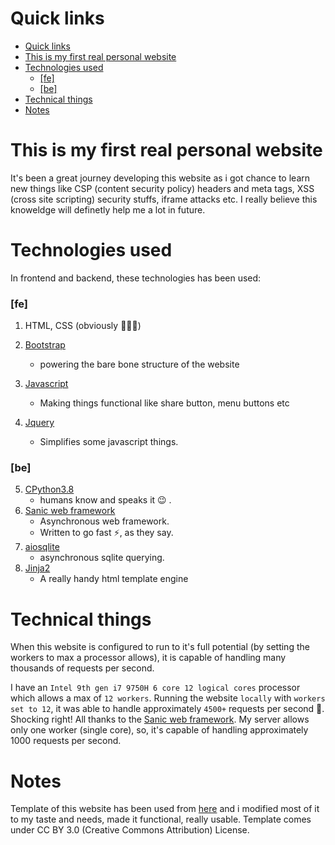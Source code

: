 # Quick links

- [Quick links](#quick-links)
- [This is my first real personal website](#this-is-my-first-real-personal-website)
- [Technologies used](#technologies-used)
    - [[fe]](#fe)
    - [[be]](#be)
- [Technical things](#technical-things)
- [Notes](#notes)


# This is my first real personal website

It's been a great journey developing this website as i got chance to learn new things like CSP (content security policy) headers and meta tags, XSS (cross site scripting) security stuffs, iframe attacks etc. I really believe this knoweldge will definetly help me a lot in future.

# Technologies used

In frontend and backend, these technologies has been used:

### [fe]

1) HTML, CSS (obviously 🤷🏻‍♂️)

2) [Bootstrap](https://getbootstrap.com/)
   * powering the bare bone structure of the website
3) [Javascript](https://developer.mozilla.org/en-US/docs/Web/JavaScript)
   * Making things functional like share button, menu buttons etc
4) [Jquery](https://jquery.com/)
   * Simplifies some javascript things.


### [be]

5) [CPython3.8](https://www.python.org/downloads/release/python-385/)
   * humans know and speaks it 😉 .
6) [Sanic web framework](http://sanicframework.org/)
   * Asynchronous web framework.
   * Written to go fast ⚡, as they say.
7) [aiosqlite](https://pypi.org/project/aiosqlite/)
   * asynchronous sqlite querying.
8) [Jinja2](https://pypi.org/project/Jinja2/)
   * A really handy html template engine

# Technical things

When this website is configured to run to it's full potential (by setting the workers to max a processor allows), it is capable of handling many thousands of requests per second.

I have an `Intel 9th gen i7 9750H 6 core 12 logical cores` processor which allows a max of `12 workers`. Running the website `locally` with `workers set to 12`, it was able to handle approximately `4500+` requests per second 🤯. Shocking right! All thanks to the [Sanic web framework](http://sanicframework.org/). My server allows only one worker (single core), so, it's capable of handling approximately 1000 requests per second.


# Notes

Template of this website has been used from [here](https://www.bootstrapdash.com/product/free-bootstrap-resume/) and i modified most of it to my taste and needs, made it functional, really usable. Template comes under CC BY 3.0 (Creative Commons Attribution) License.